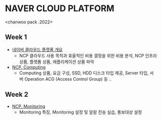 # NAVER CLOUD PLATFORM 
<chanwoo pack .2022>

## Week 1 

- [네이버 클라우드 플랫폼 개요](https://github.com/chanwoo9730/NCP_study/blob/main/Week%201/%EB%84%A4%EC%9D%B4%EB%B2%84%20%EB%84%A4%EC%9D%B4%EB%B2%84%20%ED%81%B4%EB%9D%BC%EC%9A%B0%EB%93%9C%20%ED%94%8C%EB%9E%AB%ED%8F%BC%20%EA%B0%9C%EC%9A%94.md)
  - NCP 클라우드 사용 목적과 효울적인 비용 결정을 위한 비용 분석, NCP 인프라 상품, 플랫폼 상품, 애플리케이션 상품 파악
- [NCP. Computing](https://github.com/chanwoo9730/NCP_study/blob/main/NCP%20Computing.md)
  - Computing 상품, 요금 구성, SSD, HDD 디스크 타입 제공, Server 타입, 서버 Operation ACG (Access Control Group) 등 ..
 
## Week 2 
- [NCP. Monitoring](https://github.com/chanwoo9730/NCP_study/blob/main/NCP%20Monitoring.md)
  - Monitoring 특징, Monitoring 설정 및 알람 전송 실습, 통보대상 설정
  
